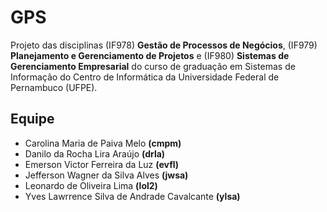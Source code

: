 # GPS
Projeto das disciplinas (IF978) **Gestão de Processos de Negócios**, (IF979) **Planejamento e Gerenciamento de Projetos** e (IF980) **Sistemas de Gerenciamento Empresarial** do curso de graduação em Sistemas de Informação do Centro de Informática da Universidade Federal de Pernambuco (UFPE).

## Equipe
- Carolina Maria de Paiva Melo **(cmpm)**
- Danilo da Rocha Lira Araújo **(drla)**
- Emerson Victor Ferreira da Luz **(evfl)**
- Jefferson Wagner da Silva Alves **(jwsa)**
- Leonardo de Oliveira Lima **(lol2)**
- Yves Lawrrence Silva de Andrade Cavalcante **(ylsa)**
